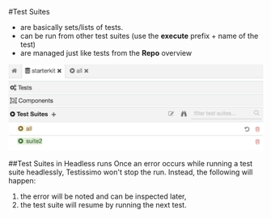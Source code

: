 #Test Suites

- are basically sets/lists of tests. 
- can be run from other test suites (use the **execute** prefix + name of the test)
- are managed just like tests from the **Repo** overview   

![Test Suite management](/documentation/images/testsuite_management.png)

##Test Suites in Headless runs
Once an error occurs while running a test suite headlessly, Testissimo won't stop the run. 
Instead, the following will happen:
1. the error will be noted and can be inspected later,
2. the test suite will resume by running the next test.